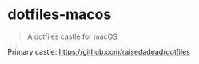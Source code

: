 # dotfiles-macos

> A dotfiles castle for macOS

Primary castle: <https://github.com/raisedadead/dotfiles>
